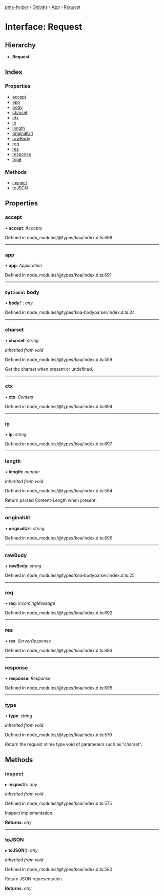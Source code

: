 [pms-helper](../README.md) › [Globals](../globals.md) › [App](../classes/app.md) › [Request](app.request.md)

# Interface: Request

## Hierarchy

* **Request**

## Index

### Properties

* [accept](app.request.md#accept)
* [app](app.request.md#app)
* [body](app.request.md#optional-body)
* [charset](app.request.md#charset)
* [ctx](app.request.md#ctx)
* [ip](app.request.md#ip)
* [length](app.request.md#length)
* [originalUrl](app.request.md#originalurl)
* [rawBody](app.request.md#rawbody)
* [req](app.request.md#req)
* [res](app.request.md#res)
* [response](app.request.md#response)
* [type](app.request.md#type)

### Methods

* [inspect](app.request.md#inspect)
* [toJSON](app.request.md#tojson)

## Properties

###  accept

• **accept**: *Accepts*

Defined in node_modules/@types/koa/index.d.ts:698

___

###  app

• **app**: *Application*

Defined in node_modules/@types/koa/index.d.ts:691

___

### `Optional` body

• **body**? : *any*

Defined in node_modules/@types/koa-bodyparser/index.d.ts:24

___

###  charset

• **charset**: *string*

*Inherited from void*

Defined in node_modules/@types/koa/index.d.ts:559

Get the charset when present or undefined.

___

###  ctx

• **ctx**: *Context*

Defined in node_modules/@types/koa/index.d.ts:694

___

###  ip

• **ip**: *string*

Defined in node_modules/@types/koa/index.d.ts:697

___

###  length

• **length**: *number*

*Inherited from void*

Defined in node_modules/@types/koa/index.d.ts:564

Return parsed Content-Length when present.

___

###  originalUrl

• **originalUrl**: *string*

Defined in node_modules/@types/koa/index.d.ts:696

___

###  rawBody

• **rawBody**: *string*

Defined in node_modules/@types/koa-bodyparser/index.d.ts:25

___

###  req

• **req**: *IncomingMessage*

Defined in node_modules/@types/koa/index.d.ts:692

___

###  res

• **res**: *ServerResponse*

Defined in node_modules/@types/koa/index.d.ts:693

___

###  response

• **response**: *Response*

Defined in node_modules/@types/koa/index.d.ts:695

___

###  type

• **type**: *string*

*Inherited from void*

Defined in node_modules/@types/koa/index.d.ts:570

Return the request mime type void of
parameters such as "charset".

## Methods

###  inspect

▸ **inspect**(): *any*

*Inherited from void*

Defined in node_modules/@types/koa/index.d.ts:575

Inspect implementation.

**Returns:** *any*

___

###  toJSON

▸ **toJSON**(): *any*

*Inherited from void*

Defined in node_modules/@types/koa/index.d.ts:580

Return JSON representation.

**Returns:** *any*
